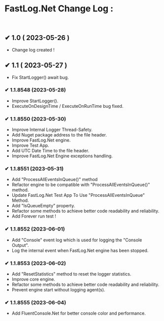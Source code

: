 # FastLog.Net Change Log :
</br>

## ✔ 1.0 ( 2023-05-26 )
  * Change log created !


## ✔ 1.1 ( 2023-05-27 )
  * Fix StartLogger() await bug.  


### ✔ 1.1.8548 (2023-05-28)
  * Improve StartLogger().
  * ExecuteOnDesignTime / ExecuteOnRunTime bug fixed.


### ✔ 1.1.8550 (2023-05-30)
  * Improve Internal Logger Thread-Safety.
  * Add Nuget package address to the file header.
  * Improve FastLog.Net engine.
  * Improve Test App.
  * Add UTC Date Time to the file header.
  * Improve FastLog.Net Engine exceptions handling.


### ✔ 1.1.8551 (2023-05-31)
  * Add "ProcessAllEventsInQueue()" method
  * Refactor engine to be compatible with "ProcessAllEventsInQueue()" method.
  * Update FastLog.Net Test App To Use "ProcessAllEventsInQueue" Method.
  * Add "IsQueueEmpty" property.
  * Refactor some methods to achieve better code readability and reliability.
  * Add Forever run test !


 ### ✔ 1.1.8552 (2023-06-01)
   * Add "Console" event log which is used for logging the "Console Output".
   * Log the internal event when FastLog.Net engine has been stopped.


 ### ✔ 1.1.8553 (2023-06-02)
   * Add "ResetStatistics" method to reset the logger statistics.
   * Improve core engine.
   * Refactor some methods to achieve better code readability and reliability.
   * Prevent engine start without logging agent(s).


 ### ✔ 1.1.8555 (2023-06-04)
   * Add FluentConsole.Net for better console color and performance.
